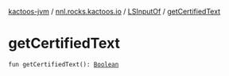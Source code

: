[kactoos-jvm](../../index.md) / [nnl.rocks.kactoos.io](../index.md) / [LSInputOf](index.md) / [getCertifiedText](./get-certified-text.md)

# getCertifiedText

`fun getCertifiedText(): `[`Boolean`](https://kotlinlang.org/api/latest/jvm/stdlib/kotlin/-boolean/index.html)